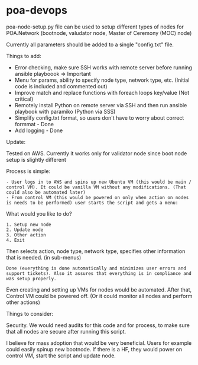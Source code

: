 # poa-devops

poa-node-setup.py file can be used to setup different types of nodes for POA.Network (bootnode, valudator node, Master of Ceremony (MOC) node)

Currently all parameters should be added to a single "config.txt" file.

Things to add:

- Error checking, make sure SSH works with remote server before running ansible playboook => Important
- Menu for params, ability to specify node type, network type, etc. (Initial code is included and commented out)
- Improve match and replace functions with foreach loops key/value (Not critical)
- Remotely install Python on remote server via SSH and then run ansible playbook with paramiko (Python via SSS)
- Simplify config.txt format, so users don't have to worry about correct formmat - Done
- Add logging - Done


Update:

Tested on AWS. Currently it works only for validator node since boot node setup is slightly different


Process is simple:

    - User logs in to AWS and spins up new Ubuntu VM (this would be main / control VM). It could be vanilla VM without any modifications. (That could also be automated later)
    - From control VM (this would be powered on only when action on nodes is needs to be performed) user starts the script and gets a menu:

What would you like to do?

    1. Setup new node
    2. Update node
    3. Other action
    4. Exit

Then selects action, node type, network type, specifies other information that is needed. (in sub-menus)

    Done (everything is done automatically and minimizes user errors and support tickets). Also it assures that everything is in compliance and was setup properly.

Even creating and setting up VMs for nodes would be automated. After that, Control VM could be powered off. (Or it could monitor all nodes and perform other actions)

Things to consider:

Security. We would need audits for this code and for process, to make sure that all nodes are secure after running this script.

I believe for mass adoption that would be very beneficial. Users for example could easily spinup new bootnode. If there is a HF, they would power on control VM, start the script and update node.
